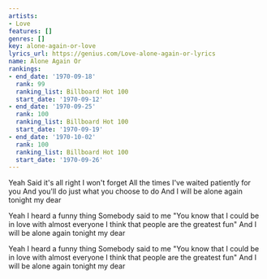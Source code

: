 ```yaml
---
artists:
- Love
features: []
genres: []
key: alone-again-or-love
lyrics_url: https://genius.com/Love-alone-again-or-lyrics
name: Alone Again Or
rankings:
- end_date: '1970-09-18'
  rank: 99
  ranking_list: Billboard Hot 100
  start_date: '1970-09-12'
- end_date: '1970-09-25'
  rank: 100
  ranking_list: Billboard Hot 100
  start_date: '1970-09-19'
- end_date: '1970-10-02'
  rank: 100
  ranking_list: Billboard Hot 100
  start_date: '1970-09-26'
---
```

Yeah
Said it's all right
I won't forget
All the times I've waited patiently for you
And you'll do just what you choose to do
And I will be alone again tonight my dear


Yeah
I heard a funny thing
Somebody said to me
"You know that I could be in love with almost everyone
I think that people are the greatest fun"
And I will be alone again tonight my dear




Yeah
I heard a funny thing
Somebody said to me
"You know that I could be in love with almost everyone
I think that people are the greatest fun"
And I will be alone again tonight my dear
